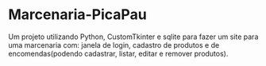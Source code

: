 # Marcenaria-PicaPau
Um projeto utilizando Python, CustomTkinter e sqlite para fazer um site para uma marcenaria com: janela de login, cadastro de produtos e de encomendas(podendo cadastrar, listar, editar e remover produtos).
